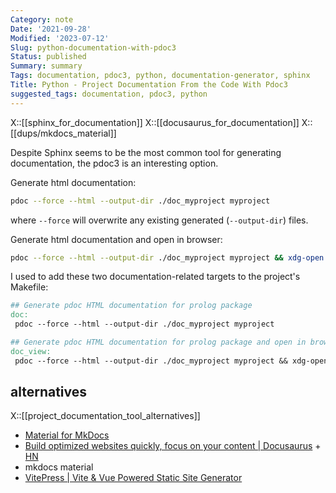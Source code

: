 ```yaml
---
Category: note
Date: '2021-09-28'
Modified: '2023-07-12'
Slug: python-documentation-with-pdoc3
Status: published
Summary: summary
Tags: documentation, pdoc3, python, documentation-generator, sphinx
Title: Python - Project Documentation From the Code With Pdoc3
suggested_tags: documentation, pdoc3, python
---
```


X::[[sphinx_for_documentation]]
X::[[docusaurus_for_documentation]]
X::[[dups/mkdocs_material]]

Despite Sphinx seems to be the most common tool for generating documentation, the pdoc3 is an interesting option.

Generate html documentation:

```sh
pdoc --force --html --output-dir ./doc_myproject myproject
```

where `--force` will overwrite any existing generated (`--output-dir`) files.

Generate html documentation and open in browser:

```sh
pdoc --force --html --output-dir ./doc_myproject myproject && xdg-open ./doc_myproject/myproject/index.html
```

I used to add these two documentation-related targets to the project's Makefile:

```makefile
## Generate pdoc HTML documentation for prolog package
doc:
 pdoc --force --html --output-dir ./doc_myproject myproject

## Generate pdoc HTML documentation for prolog package and open in browser
doc_view:
 pdoc --force --html --output-dir ./doc_myproject myproject && xdg-open ./doc_myproject/myproject/index.html
```

## alternatives

X::[[project_documentation_tool_alternatives]]

- [Material for MkDocs](https://squidfunk.github.io/mkdocs-material/)
- [Build optimized websites quickly, focus on your content | Docusaurus](https://docusaurus.io/) + [HN](https://news.ycombinator.com/item?id=32303052)
- mkdocs material
- [VitePress | Vite & Vue Powered Static Site Generator](https://vitepress.dev/)
